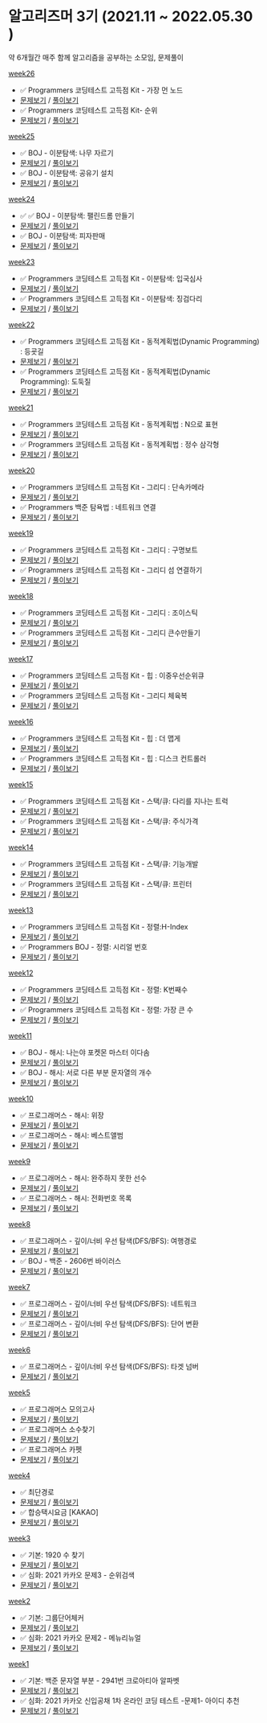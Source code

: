  # 알고리즈머 3기 (2021.11 ~ 2022.05.30 )

약 6개월간 매주 함께 알고리즘을 공부하는 소모임, 문제풀이

[week26](https://github.com/bangbangu4/ALGORITHMER_3rd/tree/master/src/week26)
+ ✅ Programmers 코딩테스트 고득점 Kit - 가장 먼 노드
+ [문제보기](https://programmers.co.kr/learn/courses/30/lessons/49189) / [풀이보기](https://github.com/bangbangu4/ALGORITHMER_3rd/blob/main/src/week26/가장먼노드.java) 
+ ✅ Programmers 코딩테스트 고득점 Kit- 순위
+ [문제보기](https://programmers.co.kr/learn/courses/30/lessons/49191) / [풀이보기](https://github.com/bangbangu4/ALGORITHMER_3rd/blob/main/src/week26/순위.java)

[week25](https://github.com/bangbangu4/ALGORITHMER_3rd/tree/master/src/week25)
+ ✅ BOJ - 이분탐색: 나무 자르기
+ [문제보기](https://www.acmicpc.net/problem/2805) / [풀이보기](https://github.com/bangbangu4/ALGORITHMER_3rd/blob/main/src/week25/나무자르기.java)
+ ✅ BOJ - 이분탐색: 공유기 설치
+ [문제보기](https://www.acmicpc.net/problem/2110) / [풀이보기](https://github.com/bangbangu4/ALGORITHMER_3rd/blob/main/src/week25/공유기설치.java)

[week24](https://github.com/bangbangu4/ALGORITHMER_3rd/tree/master/src/week24)
+ ✅ ✅ BOJ - 이분탐색: 팰린드롬 만들기
+ [문제보기](https://www.acmicpc.net/problem/1695) / [풀이보기](https://github.com/bangbangu4/ALGORITHMER_3rd/blob/main/src/week24/팰린드롬만들기.java)
+ ✅ BOJ - 이분탐색: 피자판매
+ [문제보기](https://www.acmicpc.net/problem/2632) / [풀이보기](https://github.com/bangbangu4/ALGORITHMER_3rd/blob/main/src/week24/피자판매.java)

[week23](https://github.com/bangbangu4/ALGORITHMER_3rd/tree/master/src/week23)
+ ✅ Programmers 코딩테스트 고득점 Kit - 이분탐색: 입국심사
+ [문제보기](https://programmers.co.kr/learn/courses/30/lessons/43238) / [풀이보기](https://github.com/bangbangu4/ALGORITHMER_3rd/blob/main/src/week23/입국심사.java)
+ ✅ Programmers 코딩테스트 고득점 Kit - 이분탐색: 징검다리
+ [문제보기](https://programmers.co.kr/learn/courses/30/lessons/43236) / [풀이보기](https://github.com/bangbangu4/ALGORITHMER_3rd/blob/main/src/week23/징검다리.java)

[week22](https://github.com/bangbangu4/ALGORITHMER_3rd/tree/master/src/week22)
+ ✅ Programmers 코딩테스트 고득점 Kit - 동적계획법(Dynamic Programming) : 등굣길
+ [문제보기](https://programmers.co.kr/learn/courses/30/lessons/42898) / [풀이보기](https://github.com/bangbangu4/ALGORITHMER_3rd/blob/main/src/week22/등굣길.java)
+ ✅ Programmers 코딩테스트 고득점 Kit - 동적계획법(Dynamic Programming): 도둑질
+ [문제보기](https://programmers.co.kr/learn/courses/30/lessons/42897) / [풀이보기](https://github.com/bangbangu4/ALGORITHMER_3rd/blob/main/src/week22/도둑질.java)

[week21](https://github.com/bangbangu4/ALGORITHMER_3rd/tree/master/src/week21)
+ ✅ Programmers 코딩테스트 고득점 Kit - 동적계획법 : N으로 표현
+ [문제보기](https://programmers.co.kr/learn/courses/30/lessons/42895) / [풀이보기](https://github.com/bangbangu4/ALGORITHMER_3rd/blob/main/src/week21/N으로표현.java)
+ ✅ Programmers 코딩테스트 고득점 Kit - 동적계획법 : 정수 삼각형
+ [문제보기](https://programmers.co.kr/learn/courses/30/lessons/43105) / [풀이보기](https://github.com/bangbangu4/ALGORITHMER_3rd/blob/main/src/week21/정수삼각형.java)

[week20](https://github.com/bangbangu4/ALGORITHMER_3rd/tree/master/src/week20)
+ ✅ Programmers 코딩테스트 고득점 Kit - 그리디 : 단속카메라
+ [문제보기](https://programmers.co.kr/learn/courses/30/lessons/42884) / [풀이보기](https://github.com/bangbangu4/ALGORITHMER_3rd/blob/main/src/week20/단속카메라.java)
+ ✅ Programmers 백준 탐욕법 : 네트워크 연결
+ [문제보기](https://www.acmicpc.net/problem/1922) / [풀이보기](https://github.com/bangbangu4/ALGORITHMER_3rd/blob/main/src/week20/네트워크연결.java)

[week19](https://github.com/bangbangu4/ALGORITHMER_3rd/tree/master/src/week19)
+ ✅ Programmers 코딩테스트 고득점 Kit - 그리디 : 구명보트
+ [문제보기](https://programmers.co.kr/learn/courses/30/lessons/42885) / [풀이보기](https://github.com/bangbangu4/ALGORITHMER_3rd/blob/main/src/week19/구명보트.java)
+ ✅ Programmers 코딩테스트 고득점 Kit - 그리디 섬 연결하기
+ [문제보기](https://programmers.co.kr/learn/courses/30/lessons/42861) / [풀이보기](https://github.com/bangbangu4/ALGORITHMER_3rd/blob/main/src/week19/섬연결하기.java)

[week18](https://github.com/bangbangu4/ALGORITHMER_3rd/tree/master/src/week18)
+ ✅ Programmers 코딩테스트 고득점 Kit - 그리디 : 조이스틱
+ [문제보기](https://programmers.co.kr/learn/courses/30/lessons/42860?language=java) / [풀이보기](https://github.com/bangbangu4/ALGORITHMER_3rd/blob/main/src/week18/조이스틱.java)
+ ✅ Programmers 코딩테스트 고득점 Kit - 그리디 큰수만들기
+ [문제보기](https://programmers.co.kr/learn/courses/30/lessons/42883) / [풀이보기](https://github.com/bangbangu4/ALGORITHMER_3rd/blob/main/src/week18/큰수만들기.java)

[week17](https://github.com/bangbangu4/ALGORITHMER_3rd/tree/master/src/week17)
+ ✅ Programmers 코딩테스트 고득점 Kit - 힙 : 이중우선순위큐
+ [문제보기](https://programmers.co.kr/learn/courses/30/lessons/42628) / [풀이보기](https://github.com/bangbangu4/ALGORITHMER_3rd/blob/main/src/week17/이중우선순위큐.java)
+ ✅ Programmers 코딩테스트 고득점 Kit - 그리디 체육복
+ [문제보기](https://programmers.co.kr/learn/courses/30/lessons/42862) / [풀이보기](https://github.com/bangbangu4/ALGORITHMER_3rd/blob/main/src/week17/체육복.java)


[week16](https://github.com/bangbangu4/ALGORITHMER_3rd/tree/master/src/week16)
+ ✅ Programmers 코딩테스트 고득점 Kit - 힙 : 더 맵게
+ [문제보기](https://programmers.co.kr/learn/courses/30/lessons/42626) / [풀이보기](https://github.com/bangbangu4/ALGORITHMER_3rd/blob/main/src/week16/더맵게.java)
+ ✅ Programmers 코딩테스트 고득점 Kit - 힙 : 디스크 컨트롤러
+ [문제보기](https://programmers.co.kr/learn/courses/30/lessons/42627) / [풀이보기](https://github.com/bangbangu4/ALGORITHMER_3rd/blob/main/src/week16/디스크컨트롤러.java)


[week15](https://github.com/bangbangu4/ALGORITHMER_3rd/tree/master/src/week15)
+ ✅ Programmers 코딩테스트 고득점 Kit - 스택/큐: 다리를 지나는 트럭
+ [문제보기](https://programmers.co.kr/learn/courses/30/lessons/42583) / [풀이보기](https://github.com/bangbangu4/ALGORITHMER_3rd/blob/main/src/week15/다리를지나는트럭.java)
+ ✅ Programmers 코딩테스트 고득점 Kit - 스택/큐: 주식가격
+ [문제보기](https://programmers.co.kr/learn/courses/30/lessons/42584) / [풀이보기](https://github.com/bangbangu4/ALGORITHMER_3rd/blob/main/src/week15/주식가격.java)


[week14](https://github.com/bangbangu4/ALGORITHMER_3rd/tree/master/src/week14)
+ ✅ Programmers 코딩테스트 고득점 Kit - 스택/큐: 기능개발
+ [문제보기](https://programmers.co.kr/learn/courses/30/lessons/42586) / [풀이보기](https://github.com/bangbangu4/ALGORITHMER_3rd/blob/main/src/week14/기능개발.java)
+ ✅ Programmers 코딩테스트 고득점 Kit - 스택/큐: 프린터
+ [문제보기](https://programmers.co.kr/learn/courses/30/lessons/42587) / [풀이보기](https://github.com/bangbangu4/ALGORITHMER_3rd/blob/main/src/week14/프린터.java)


[week13](https://github.com/bangbangu4/ALGORITHMER_3rd/tree/master/src/week13)
+ ✅ Programmers 코딩테스트 고득점 Kit - 정렬:H-Index
+ [문제보기](https://programmers.co.kr/learn/courses/30/lessons/42747) / [풀이보기](https://github.com/bangbangu4/ALGORITHMER_3rd/blob/main/src/week13/HIndex.java)
+ ✅ Programmers BOJ - 정렬: 시리얼 번호 
+ [문제보기](https://www.acmicpc.net/problem/1431) / [풀이보기](https://github.com/bangbangu4/ALGORITHMER_3rd/blob/main/src/week13/시리얼번호.java)


[week12](https://github.com/bangbangu4/ALGORITHMER_3rd/tree/master/src/week12)
+ ✅ Programmers 코딩테스트 고득점 Kit - 정렬: K번째수
+ [문제보기](https://programmers.co.kr/learn/courses/30/lessons/42748) / [풀이보기](https://github.com/bangbangu4/ALGORITHMER_3rd/blob/main/src/week12/K번째수.java)
+ ✅ Programmers 코딩테스트 고득점 Kit - 정렬: 가장 큰 수
+ [문제보기](https://programmers.co.kr/learn/courses/30/lessons/42746) / [풀이보기](https://github.com/bangbangu4/ALGORITHMER_3rd/blob/main/src/week12/가장큰수.java)

[week11](https://github.com/bangbangu4/ALGORITHMER_3rd/tree/master/src/week11)
+ ✅ BOJ - 해시: 나는야 포켓몬 마스터 이다솜
+ [문제보기](https://www.acmicpc.net/problem/1620) / [풀이보기](https://github.com/bangbangu4/ALGORITHMER_3rd/blob/main/src/week11/나는야포켓몬마스터이다솜.java)
+ ✅ BOJ - 해시: 서로 다른 부분 문자열의 개수
+ [문제보기](https://www.acmicpc.net/problem/11478) / [풀이보기](https://github.com/bangbangu4/ALGORITHMER_3rd/blob/main/src/week11/서로다른부분문자열개수.java)

[week10](https://github.com/bangbangu4/ALGORITHMER_3rd/tree/master/src/week10)
+ ✅ 프로그래머스 - 해시: 위장 
+ [문제보기](https://programmers.co.kr/learn/courses/30/lessons/42578) / [풀이보기](https://github.com/bangbangu4/ALGORITHMER_3rd/blob/main/src/week10/위장.java)
+ ✅ 프로그래머스 - 해시: 베스트앨범
+ [문제보기](https://programmers.co.kr/learn/courses/30/lessons/42579) / [풀이보기](https://github.com/bangbangu4/ALGORITHMER_3rd/blob/main/src/week10/베스트앨범.java)


[week9](https://github.com/bangbangu4/ALGORITHMER_3rd/tree/master/src/week09)
+ ✅ 프로그래머스 - 해시: 완주하지 못한 선수
+ [문제보기](https://programmers.co.kr/learn/courses/30/lessons/42576) / [풀이보기](https://github.com/bangbangu4/ALGORITHMER_3rd/blob/main/src/week09/완주하지못한선수.java)
+ ✅ 프로그래머스 - 해시: 전화번호 목록
+ [문제보기](https://programmers.co.kr/learn/courses/30/lessons/42577) / [풀이보기](https://github.com/bangbangu4/ALGORITHMER_3rd/blob/main/src/week09/전화번호목록.java)

[week8](https://github.com/bangbangu4/ALGORITHMER_3rd/tree/master/src/week08)
+ ✅ 프로그래머스 - 깊이/너비 우선 탐색(DFS/BFS): 여행경로
+ [문제보기](https://programmers.co.kr/learn/courses/30/lessons/43164) / [풀이보기](https://github.com/bangbangu4/ALGORITHMER_3rd/blob/main/src/week08/여행경로.java)
+ ✅ BOJ - 백준 - 2606번 바이러스 
+ [문제보기](https://www.acmicpc.net/problem/2606) / [풀이보기](https://github.com/bangbangu4/ALGORITHMER_3rd/blob/main/src/week08/바이러스.java)

[week7](https://github.com/bangbangu4/ALGORITHMER_3rd/tree/master/src/week07)
+ ✅ 프로그래머스 - 깊이/너비 우선 탐색(DFS/BFS): 네트워크
+ [문제보기](https://programmers.co.kr/learn/courses/30/lessons/43162) / [풀이보기](https://github.com/bangbangu4/ALGORITHMER_3rd/blob/main/src/week07/네트워크.java)
+ ✅ 프로그래머스 - 깊이/너비 우선 탐색(DFS/BFS): 단어 변환
+ [문제보기](https://programmers.co.kr/learn/courses/30/lessons/43163) / [풀이보기](https://github.com/bangbangu4/ALGORITHMER_3rd/blob/main/src/week07/단어변환.java)

[week6](https://github.com/bangbangu4/ALGORITHMER_3rd/tree/master/src/week06)
+ ✅ 프로그래머스 - 깊이/너비 우선 탐색(DFS/BFS): 타겟 넘버
+ [문제보기](https://programmers.co.kr/learn/courses/30/lessons/43165) / [풀이보기](https://github.com/bangbangu4/ALGORITHMER_3rd/blob/main/src/week06/타겟넘버.java)

[week5](https://github.com/bangbangu4/ALGORITHMER_3rd/tree/master/src/week05)
+ ✅ 프로그래머스  모의고사
+ [문제보기](https://programmers.co.kr/learn/courses/30/lessons/42840) / [풀이보기](https://github.com/bangbangu4/ALGORITHMER_3rd/blob/main/src/week05/모의고사.java)
+ ✅ 프로그래머스  소수찾기
+ [문제보기](https://programmers.co.kr/learn/courses/30/lessons/42839) / [풀이보기](https://github.com/bangbangu4/ALGORITHMER_3rd/blob/main/src/week05/소수찾기.java)
+ ✅ 프로그래머스  카펫
+ [문제보기](https://programmers.co.kr/learn/courses/30/lessons/42842) / [풀이보기](https://github.com/bangbangu4/ALGORITHMER_3rd/blob/main/src/week05/카펫.java)

[week4](https://github.com/bangbangu4/ALGORITHMER_3rd/tree/master/src/week04)
+ ✅ 최단경로
+ [문제보기](https://www.acmicpc.net/problem/1753) / [풀이보기](https://github.com/bangbangu4/ALGORITHMER_3rd/blob/main/src/week04/최단경로.java)
+ ✅ 합승택시요금 [KAKAO]
+ [문제보기](https://programmers.co.kr/learn/courses/30/lessons/72413) / [풀이보기](https://github.com/bangbangu4/ALGORITHMER_3rd/blob/main/src/week04/합승택시요금.java)

[week3](https://github.com/bangbangu4/ALGORITHMER_3rd/tree/master/src/week03)
* ✅ 기본: 1920 수 찾기
* [문제보기](https://www.acmicpc.net/problem/1920) / [풀이보기](https://github.com/bangbangu4/ALGORITHMER_3rd/blob/main/src/week03/수찾기.java)
* ✅ 심화: 2021 카카오 문제3 - 순위검색
* [문제보기](https://tech.kakao.com/2021/01/25/2021-kakao-recruitment-round-1/) / [풀이보기](https://github.com/bangbangu4/ALGORITHMER_3rd/blob/main/src/week03/순위검색.java)
     
[week2](https://github.com/bangbangu4/ALGORITHMER_3rd/tree/master/src/week02)
* ✅ 기본: 그룹단어체커
* [문제보기](https://www.acmicpc.net/problem/1316) / [풀이보기](https://github.com/bangbangu4/ALGORITHMER_3rd/blob/main/src/week02/그룹단어체커.java)
* ✅ 심화: 2021 카카오 문제2 - 메뉴리뉴얼
* [문제보기](https://programmers.co.kr/learn/courses/30/lessons/72411) / [풀이보기](https://github.com/bangbangu4/ALGORITHMER_3rd/blob/main/src/week02/메뉴리뉴얼.java)

[week1](https://github.com/bangbangu4/ALGORITHMER_3rd/tree/master/src/week01)
* ✅ 기본: 백준 문자열 부분 - 2941번 크로아티아 알파벳 
* [문제보기](https://www.acmicpc.net/problem/2941) / [풀이보기](https://github.com/bangbangu4/ALGORITHMER_3rd/blob/main/src/week01/크로아티아알파벳.java)
* ✅ 심화: 2021 카카오 신입공채 1차 온라인 코딩 테스트 -문제1- 아이디 추천
* [문제보기](https://programmers.co.kr/learn/courses/30/lessons/72410) / [풀이보기](https://github.com/bangbangu4/ALGORITHMER_3rd/blob/main/src/week01/아이디추천.java)


